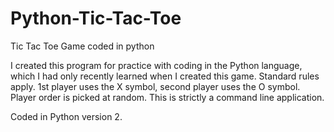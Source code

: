 # Python-Tic-Tac-Toe
Tic Tac Toe Game coded in python

I created this program for practice with coding in the Python language, which I had only recently learned when I created this game. Standard rules apply. 1st player uses the X symbol, second player uses the O symbol. Player order is picked at random. This is strictly a command line application.

Coded in Python version 2.
